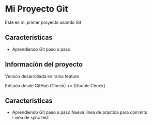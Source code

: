 # Mi Proyecto Git
Este es mi primer proyecto usando Git

## Características
- Aprendiendo Git paso a paso

## Información del proyecto
Versión desarrollada en rama feature

Editado desde GitHub (Check) >> (Double Check)
## Características
- Aprendiendo Git paso a paso
Nueva línea de práctica para commits
Linea de sync test
